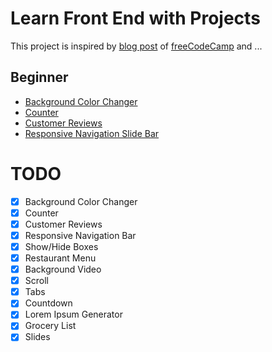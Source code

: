 # Learn Front End with Projects

This project is inspired by [blog post](https://www.freecodecamp.org/news/hone-your-javascript-skills-by-building-these-15-projects/) of [freeCodeCamp](https://www.freecodecamp.org/) and ... 

## Beginner
* [Background Color Changer](https://github.com/sbagdat/learn-front-end/tree/main/background_color_changer)
* [Counter](https://github.com/sbagdat/learn-front-end/tree/main/counter)
* [Customer Reviews](https://github.com/sbagdat/learn-front-end/tree/main/customer_reviews)
* [Responsive Navigation Slide Bar](https://github.com/sbagdat/learn-front-end/tree/main/navbar)

# TODO
- [x] Background Color Changer
- [x] Counter
- [x] Customer Reviews
- [x] Responsive Navigation Bar
- [x] Show/Hide Boxes
- [x] Restaurant Menu
- [x] Background Video
- [x] Scroll
- [x] Tabs
- [x] Countdown
- [x] Lorem Ipsum Generator
- [x] Grocery List
- [x] Slides
